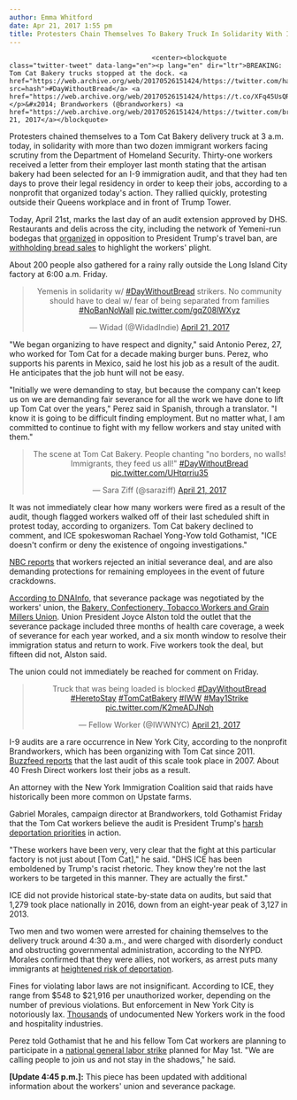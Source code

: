 ```yaml
---
author: Emma Whitford
date: Apr 21, 2017 1:55 pm
title: Protesters Chain Themselves To Bakery Truck In Solidarity With Immigrant Workers
---
```


	
										<center><blockquote class="twitter-tweet" data-lang="en"><p lang="en" dir="ltr">BREAKING: Tom Cat Bakery trucks stopped at the dock. <a href="https://web.archive.org/web/20170526151424/https://twitter.com/hashtag/DayWithoutBread?src=hash">#DayWithoutBread</a> <a href="https://web.archive.org/web/20170526151424/https://t.co/XFq45UsQR5">pic.twitter.com/XFq45UsQR5</a></p>&#x2014; Brandworkers (@brandworkers) <a href="https://web.archive.org/web/20170526151424/https://twitter.com/brandworkers/status/855318859514912768">April 21, 2017</a></blockquote>
<script async src="//web.archive.org/web/20170526151424js_/http://platform.twitter.com/widgets.js" charset="utf-8"></script></center>

<p>Protesters chained themselves to a Tom Cat Bakery delivery truck at 3 a.m. today, in solidarity with more than two dozen immigrant workers facing scrutiny from the Department of Homeland Security. Thirty-one workers received a letter from their employer last month stating that the artisan bakery had been selected for an I-9 immigration audit, and that they had ten days to prove their legal residency in order to keep their jobs, according to a nonprofit that organized today&apos;s action. They rallied quickly, protesting outside their Queens workplace and in front of Trump Tower. </p>

<p>Today, April 21st, marks the last day of an audit extension approved by DHS. Restaurants and delis across the city, including the network of Yemeni-run bodegas that <a href="https://web.archive.org/web/20170526151424/http://gothamist.com/2017/02/03/yemeni_muslim_trump_protest.php">organized</a> in opposition to President Trump&apos;s travel ban, are <a href="https://web.archive.org/web/20170526151424/http://gothamist.com/2017/04/20/day_without_bread_nyc.php"></a><a href="https://web.archive.org/web/20170526151424/http://gothamist.com/2017/04/21/tom_cat_workers_protest.php">withholding bread sales</a> to highlight the workers&apos; plight. </p>

<p>About 200 people also gathered for a rainy rally outside the Long Island City factory at 6:00 a.m. Friday. </p>

<center><blockquote class="twitter-tweet" data-lang="en"><p lang="en" dir="ltr">Yemenis in solidarity w/ <a href="https://web.archive.org/web/20170526151424/https://twitter.com/hashtag/DayWithoutBread?src=hash">#DayWithoutBread</a> strikers. No community should have to deal w/ fear of being separated from families <a href="https://web.archive.org/web/20170526151424/https://twitter.com/hashtag/NoBanNoWall?src=hash">#NoBanNoWall</a> <a href="https://web.archive.org/web/20170526151424/https://t.co/gqZ08lWXyz">pic.twitter.com/gqZ08lWXyz</a></p>&#x2014; Widad (@WidadIndie) <a href="https://web.archive.org/web/20170526151424/https://twitter.com/WidadIndie/status/855239547906662401">April 21, 2017</a></blockquote>
<script async src="//web.archive.org/web/20170526151424js_/http://platform.twitter.com/widgets.js" charset="utf-8"></script></center>

<p>&quot;We began organizing to have respect and dignity,&quot; said Antonio Perez, 27, who worked for Tom Cat for a decade making burger buns. Perez, who supports his parents in Mexico, said he lost his job as a result of the audit. He anticipates that the job hunt will not be easy.</p>

<p>&quot;Initially we were demanding to stay, but because the company can&apos;t keep us on we are demanding fair severance for all the work we have done to lift up Tom Cat over the years,&quot; Perez said in Spanish, through a translator. &quot;I know it is going to be difficult finding employment. But no matter what, I am committed to continue to fight with my fellow workers and stay united with them.&quot; </p>

<center><blockquote class="twitter-tweet" data-lang="en"><p lang="en" dir="ltr">The scene at Tom Cat Bakery. People chanting &quot;no borders, no walls! Immigrants, they feed us all!&quot; <a href="https://web.archive.org/web/20170526151424/https://twitter.com/hashtag/DayWithoutBread?src=hash">#DayWithoutBread</a> <a href="https://web.archive.org/web/20170526151424/https://t.co/UHtqrriu35">pic.twitter.com/UHtqrriu35</a></p>&#x2014; Sara Ziff (@saraziff) <a href="https://web.archive.org/web/20170526151424/https://twitter.com/saraziff/status/855379789775073281">April 21, 2017</a></blockquote>
<script async src="//web.archive.org/web/20170526151424js_/http://platform.twitter.com/widgets.js" charset="utf-8"></script></center>

<p>It was not immediately clear how many workers were fired as a result of the audit, though flagged workers walked off of their last scheduled shift in protest today, according to organizers. Tom Cat bakery declined to comment, and ICE spokeswoman Rachael Yong-Yow told Gothamist, &quot;ICE doesn&apos;t confirm or deny the existence of ongoing investigations.&quot; </p>

<p><a href="https://web.archive.org/web/20170526151424/http://www.nbcnewyork.com/news/local/Workers-at-Queens-Bakery-Chain-Themselves-to-Delivery-Trucks-to-Protest-Immigration-Policy-420053113.html">NBC reports</a> that workers rejected an initial severance deal, and are also demanding protections for remaining employees in the event of future crackdowns. </p>

<p><a href="https://web.archive.org/web/20170526151424/https://www.dnainfo.com/new-york/20170421/long-island-city/arrest-immigration-protest-tom-cat-bakery-ice-audit">According to DNAInfo</a>, that severance package was negotiated by the workers&apos; union, the <a href="www.bctgm.org">Bakery, Confectionery, Tobacco Workers and Grain Millers Union</a>. Union President Joyce Alston told the outlet that the severance package included three months of health care coverage, a week of severance for each year worked, and a six month window to resolve their immigration status and return to work. Five workers took the deal, but fifteen did not, Alston said. </p>

<p>The union could not immediately be reached for comment on Friday. </p>

<center><blockquote class="twitter-tweet" data-lang="en"><p lang="en" dir="ltr">Truck that was being loaded is blocked <a href="https://web.archive.org/web/20170526151424/https://twitter.com/hashtag/DayWithoutBread?src=hash">#DayWithoutBread</a> <a href="https://web.archive.org/web/20170526151424/https://twitter.com/hashtag/HeretoStay?src=hash">#HeretoStay</a> <a href="https://web.archive.org/web/20170526151424/https://twitter.com/hashtag/TomCatBakery?src=hash">#TomCatBakery</a> <a href="https://web.archive.org/web/20170526151424/https://twitter.com/hashtag/IWW?src=hash">#IWW</a> <a href="https://web.archive.org/web/20170526151424/https://twitter.com/hashtag/May1Strike?src=hash">#May1Strike</a> <a href="https://web.archive.org/web/20170526151424/https://t.co/K2meADJNqh">pic.twitter.com/K2meADJNqh</a></p>&#x2014; Fellow Worker (@IWWNYC) <a href="https://web.archive.org/web/20170526151424/https://twitter.com/IWWNYC/status/855319817267458049">April 21, 2017</a></blockquote>
<script async src="//web.archive.org/web/20170526151424js_/http://platform.twitter.com/widgets.js" charset="utf-8"></script></center>

<p>I-9 audits are a rare occurrence in New York City, according to the nonprofit Brandworkers, which has been organizing with Tom Cat since 2011. <a href="https://web.archive.org/web/20170526151424/https://www.buzzfeed.com/coralewis/these-bakery-workers-are-taking-on-dhs?utm_term=.bhQ8QDvDLl#.wvW39dDdJb">Buzzfeed reports</a> that the last audit of this scale took place in 2007. About 40 Fresh Direct workers lost their jobs as a result. </p>

<p>An attorney with the New York Immigration Coalition said that raids have historically been more common on Upstate farms. </p>

<p>Gabriel Morales, campaign director at Brandworkers, told Gothamist Friday that the Tom Cat workers believe the audit is President Trump&apos;s <a href="https://web.archive.org/web/20170526151424/http://gothamist.com/2017/02/21/homeland_security_deportation.php">harsh deportation priorities</a> in action. </p>

<p>&quot;These workers have been very, very clear that the fight at this particular factory is not just about [Tom Cat],&quot; he said. &quot;DHS ICE has been emboldened by Trump&apos;s racist rhetoric. They know they&apos;re not the last workers to be targeted in this manner. They are actually the first.&quot; </p>

<p>ICE did not provide historical state-by-state data on audits, but said that 1,279 took place nationally in 2016, down from an eight-year peak of 3,127 in 2013. </p>

<p>Two men and two women were arrested for chaining themselves to the delivery truck around 4:30 a.m., and were charged with disorderly conduct and obstructing governmental administration, according to the NYPD. Morales confirmed that they were allies, not workers, as arrest puts many immigrants at <a href="https://web.archive.org/web/20170526151424/http://gothamist.com/2017/01/27/sanctuary_city_nyc_trump.php">heightened risk of deportation</a>. </p>

<p>Fines for violating labor laws are not insignificant. According to ICE, they range from $548 to $21,916 per unauthorized worker, depending on the number of previous violations. But enforcement in New York City is notoriously lax. <a href="https://web.archive.org/web/20170526151424/http://www.eater.com/2017/2/28/14749392/undocumented-workers-restaurant-illegal%3Ca">Thousands</a> of undocumented New Yorkers work in the food and hospitality industries.</p>

<p>Perez told Gothamist that he and his fellow Tom Cat workers are planning to participate in a <a href="https://web.archive.org/web/20170526151424/https://www.facebook.com/May-Day-General-Strike-144377219341906/">national general labor strike</a> planned for May 1st. &quot;We are calling people to join us and not stay in the shadows,&quot; he said. </p>

<p><strong>[Update 4:45 p.m.]:</strong> This piece has been updated with additional information about the workers&apos; union and severance package. </p>					
										
									
				